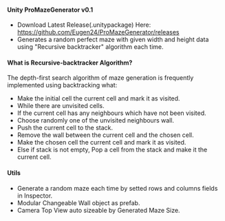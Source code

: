 #### Unity ProMazeGenerator v0.1
- Download Latest Release(.unitypackage) Here: https://github.com/Eugen24/ProMazeGenerator/releases
- Generates a random perfect maze with given width and height data using "Recursive backtracker" algorithm each time.

#### What is Recursive-backtracker Algorithm?
The depth-first search algorithm of maze generation is frequently implemented using backtracking what:
- Make the initial cell the current cell and mark it as visited.
- While there are unvisited cells.
- If the current cell has any neighbours which have not been visited.
- Choose randomly one of the unvisited neighbours wall.
- Push the current cell to the stack.
- Remove the wall between the current cell and the chosen cell.
- Make the chosen cell the current cell and mark it as visited.
- Else if stack is not empty, Pop a cell from the stack and make it the current cell.

#### Utils
- Generate a random maze each time by setted rows and columns fields in Inspector.
- Modular Changeable Wall object as prefab.
- Camera Top View auto sizeable by Generated Maze Size.
